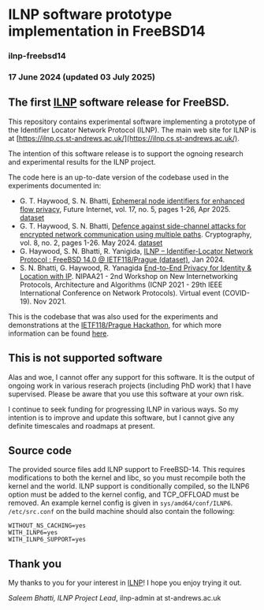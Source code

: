 # ILNP software prototype implementation in FreeBSD14
### ilnp-freebsd14
### 17 June 2024 (updated 03 July 2025)

## The first [ILNP](https://ilnp.cs.st-andrews.ac.uk/) software release for FreeBSD.

This repository contains experimental software implementing a prototype of the Identifier Locator Network Protocol (ILNP). The main web site for ILNP is at [https://ilnp.cs.st-andrews.ac.uk/](https://ilnp.cs.st-andrews.ac.uk/).

The intention of this software release is to support the ognoing research and experimental results for the ILNP project.

The code here is an up-to-date version of the codebase used in the experiments documented in:

* G. T. Haywood, S. N. Bhatti, [Ephemeral node identifiers for enhanced flow privacy](https://doi.org/10.3390/fi17050196), Future Internet, vol. 17, no. 5, pages 1-26, Apr 2025. [dataset](https://doi.org/10.17630/eb01ff53-f787-43e7-b2bb-5e32337420a7)
* G. T. Haywood, S. N. Bhatti, [Defence against side-channel attacks for encrypted network communication using multiple paths](https://doi.org/10.3390/cryptography8020022). Cryptography, vol. 8, no. 2, pages 1-26. May 2024. [dataset](https://doi.org/10.17630/bf2ffcc2-8663-42a8-b019-ca18005236ba)
* G. Haywood, S. N. Bhatti, R. Yanigida, [ILNP – Identifier-Locator Network Protocol : FreeBSD 14.0 @ IETF118/Prague (dataset)](https://doi.org/10.17630/8a1f128b-8362-446e-8e7e-fea5a2dab97f), Jan 2024.
* S. N. Bhatti, G. Haywood, R. Yanagida  [End-to-End Privacy for Identity & Location with IP](https://doi.org/10.1109/ICNP52444.2021.9651909). NIPAA21 - 2nd Workshop on New Internetworking Protocols, Architecture and Algorithms (ICNP 2021 - 29th IEEE International Conference on Network Protocols). Virtual event (COVID-19). Nov 2021.

This is the codebase that was also used for the experiments and demonstrations at the [IETF118/Prague Hackathon](https://wiki.ietf.org/en/meeting/118/hackathon), for which more information can be found [here](https://ilnp.cs.st-andrews.ac.uk/freebsd/20231105-ietf118_hackathon/).

## This is not supported software

Alas and woe, I cannot offer any support for this software. It is the output of ongoing work in various reserach projects (including PhD work) that I have supervised. Please be aware that you use this software at your own risk.

I continue to seek funding for progressing ILNP in various ways. So my intention is to improve and update this software, but I cannot give any definite timescales and roadmaps at present.

## Source code

The provided source files add ILNP support to FreeBSD-14. This requires modifications to both the kernel and libc, so you must recompile both the kernel and the world. ILNP support is conditionally compiled, so the ILNP6 option must be added to the kernel config, and TCP_OFFLOAD must be removed. An example kernel config is given in `sys/amd64/conf/ILNP6`. `/etc/src.conf` on the build machine should also contain the following:

```
WITHOUT_NS_CACHING=yes
WITH_ILNP6=yes
WITH_ILNP6_SUPPORT=yes
```

## Thank you

My thanks to you for your interest in [ILNP](https://ilnp.cs.st-andrews.ac.uk/)! I hope you enjoy trying it out.

_Saleem Bhatti, ILNP Project Lead_, ilnp-admin at st-andrews.ac.uk
